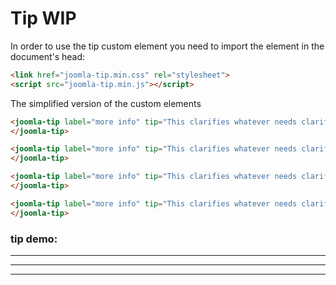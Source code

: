 # Tip WIP

In order to use the tip custom element you need to import the element in the document's head:
```html
<link href="joomla-tip.min.css" rel="stylesheet">
<script src="joomla-tip.min.js"></script>
```

The simplified version of the custom elements
```html
<joomla-tip label="more info" tip="This clarifies whatever needs clarifying" text="i" position="top">
</joomla-tip>

<joomla-tip label="more info" tip="This clarifies whatever needs clarifying" text="i" position="left">
</joomla-tip>

<joomla-tip label="more info" tip="This clarifies whatever needs clarifying" text="i" position="right">
</joomla-tip>

<joomla-tip label="more info" tip="This clarifies whatever needs clarifying" text="i" position="bottom">
</joomla-tip>
```

### tip demo:
<joomla-tip label="more info" tip="This clarifies whatever needs clarifying" text="i" position="top">
</joomla-tip>
<hr>
<joomla-tip label="more info" tip="This clarifies whatever needs clarifying" text="i" position="left">
</joomla-tip>
<hr>
<joomla-tip label="more info" tip="This clarifies whatever needs clarifying" text="i" position="right">
</joomla-tip>
<hr>
<joomla-tip label="more info" tip="This clarifies whatever needs clarifying" text="i" position="bottom">
</joomla-tip>
